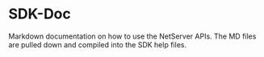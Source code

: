 # SDK-Doc
Markdown documentation on how to use the NetServer APIs. The MD files are pulled down and compiled into the SDK help files.
